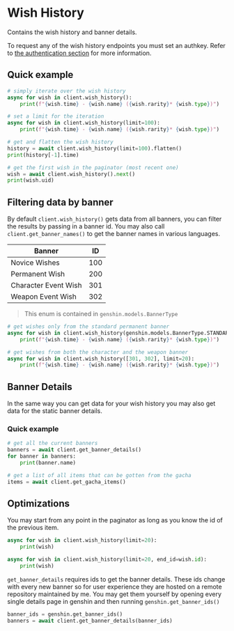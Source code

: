 # Wish History

Contains the wish history and banner details.

To request any of the wish history endpoints you must set an authkey. Refer to [the authentication section](authentication.md) for more information.

## Quick example

```py
# simply iterate over the wish history
async for wish in client.wish_history():
    print(f"{wish.time} - {wish.name} ({wish.rarity}* {wish.type})")

# set a limit for the iteration
async for wish in client.wish_history(limit=100):
    print(f"{wish.time} - {wish.name} ({wish.rarity}* {wish.type})")

# get and flatten the wish history
history = await client.wish_history(limit=100).flatten()
print(history[-1].time)

# get the first wish in the paginator (most recent one)
wish = await client.wish_history().next()
print(wish.uid)
```

## Filtering data by banner

By default `client.wish_history()` gets data from all banners, you can filter the results by passing in a banner id. You may also call `client.get_banner_names()` to get the banner names in various languages.

| Banner               | ID  |
| -------------------- | --- |
| Novice Wishes        | 100 |
| Permanent Wish       | 200 |
| Character Event Wish | 301 |
| Weapon Event Wish    | 302 |

> This enum is contained in `genshin.models.BannerType`

```py
# get wishes only from the standard permanent banner
async for wish in client.wish_history(genshin.models.BannerType.STANDARD, limit=20):
    print(f"{wish.time} - {wish.name} ({wish.rarity}* {wish.type})")

# get wishes from both the character and the weapon banner
async for wish in client.wish_history([301, 302], limit=20):
    print(f"{wish.time} - {wish.name} ({wish.rarity}* {wish.type})")
```

## Banner Details

In the same way you can get data for your wish history you may also get data for the static banner details.

### Quick example

```py
# get all the current banners
banners = await client.get_banner_details()
for banner in banners:
    print(banner.name)
```

```py
# get a list of all items that can be gotten from the gacha
items = await client.get_gacha_items()
```

## Optimizations

You may start from any point in the paginator as long as you know the id of the previous item.

```py
async for wish in client.wish_history(limit=20):
    print(wish)

async for wish in client.wish_history(limit=20, end_id=wish.id):
    print(wish)
```

`get_banner_details` requires ids to get the banner details. These ids change with every new banner so for user experience they are hosted on a remote repository maintained by me. You may get them yourself by opening every single details page in genshin and then running `genshin.get_banner_ids()`

```py
banner_ids = genshin.get_banner_ids()
banners = await client.get_banner_details(banner_ids)
```
